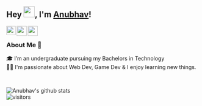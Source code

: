 ## Hey <img src="https://github.com/TheDudeThatCode/TheDudeThatCode/blob/master/Assets/Hi.gif" width="29px">, I'm [Anubhav](https://anubhav06.github.io/portfolio)!
<a href="https://www.linkedin.com/in/anubhav-gupta06/">
  <img align="left" width="24px" src="https://cdn.jsdelivr.net/npm/simple-icons@v3/icons/linkedin.svg"  />
</a>
<a href="https://twitter.com/anubhav_gupta06">
  <img align="left" width="26px" src="https://cdn.jsdelivr.net/npm/simple-icons@v3/icons/twitter.svg" />
</a>
<a href="mailto:mail.anubhav06@gmail.com">
  <img align="left" width="26px" src="https://cdn.jsdelivr.net/npm/simple-icons@v3/icons/gmail.svg" />
</a>

<br/>

### About Me 🚀
🎓 I’m an undergraduate pursuing my Bachelors in Technology </br>
👨‍💻  I'm passionate about Web Dev, Game Dev & I enjoy learning new things. </br>
<!-- 
<div >

<h3> My Projects 👀 </h3>
<br>
  
<table>
  <thead align="center">
    <tr border: none;>
      <td><b> Projects</b></td>
      <td><b> Type</b></td>
      <td><b> Owner</b></td>
    </tr>
  </thead>
  <tbody>
    <tr>
      <td><a href="https://github.com/anubhav06/networkApp"><b>Network Web App</b></a></td>
      <td><b>Open Source<b></td>
      <td><a href="https://github.com/anubhav06/">Anubhav Gupta</a></td>
    </tr>
    <tr>
      <td><a href="https://github.com/anubhav06/auctions"><b> Auctions Web App</b></a></td>
      <td><b>Open Source<b></td>
      <td><a href="https://github.com/anubhav06/">Anubhav Gupta</a></td>
    </tr>
    <tr>
      <td><a href="https://github.com/Heptagram-Bot/heptagram.xyz"><b>Heptagram Website</b></a></td>
      <td><b>Open Source<b></td>
      <td><a href="https://github.com/j-dogcoder">Jasper Mayone</a></td>
    </tr>
    <tr>
      <td><a href="https://github.com/Heptagram-Bot/Heptagram"><b>Heptagram Discord Bot</b></a></td>
      <td><b>Open Source<b></td>
      <td><a href="https://github.com/j-dogcoder">Jasper Mayone</a></td>
    </tr>
  </tbody>
</table>

</div> -->

<br>

![Anubhav's github stats](https://github-readme-stats.vercel.app/api?username=anubhav06&show_icons=true&hide_border=true)
<br />
![visitors](https://visitor-badge.laobi.icu/badge?page_id=anubhav06.anubhav06)

